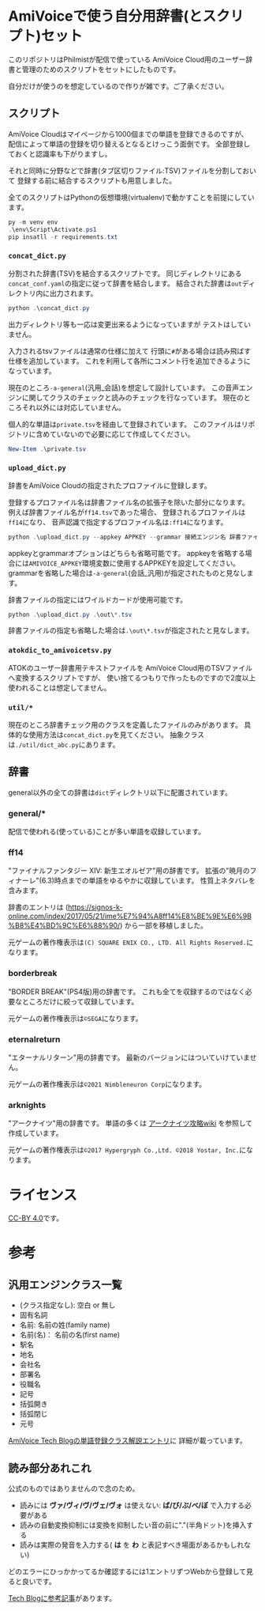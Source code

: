 # AmiVoiceで使う自分用辞書(とスクリプト)セット

このリポジトリはPhilmistが配信で使っている
AmiVoice Cloud用のユーザー辞書と管理のためのスクリプトをセットにしたものです。

自分だけが使うのを想定しているので作りが雑です。ご了承ください。

## スクリプト

AmiVoice Cloudはマイページから1000個までの単語を登録できるのですが、
配信によって単語の登録を切り替えるとなるとけっこう面倒です。
全部登録しておくと認識率も下がりますし。

それと同時に分野などで辞書(タブ区切りファイル:TSV)ファイルを分割しておいて
登録する前に結合するスクリプトも用意しました。

全てのスクリプトはPythonの仮想環境(virtualenv)で動かすことを前提にしています。

```powershell
py -m venv env
.\env\Script\Activate.ps1
pip insatll -r requirements.txt
```

### `concat_dict.py`

分割された辞書(TSV)を結合するスクリプトです。
同じディレクトリにある`concat_conf.yaml`の指定に従って辞書を結合します。
結合された辞書は`out`ディレクトリ内に出力されます。

```powershell
python .\concat_dict.py
```

出力ディレクトリ等も一応は変更出来るようになっていますが
テストはしていません。

入力されるtsvファイルは通常の仕様に加えて
行頭に`#`がある場合は読み飛ばす仕様を追加しています。
これを利用して各所にコメント行を追加できるようになっています。

現在のところ`-a-general`(汎用_会話)を想定して設計しています。
この音声エンジンに関してクラスのチェックと読みのチェックを行なっています。
現在のところそれ以外には対応していません。

個人的な単語は`private.tsv`を経由して登録されています。
このファイルはリポジトリに含めていないので必要に応じて作成してください。

```powershell
New-Item .\private.tsv
```

### `upload_dict.py`

辞書をAmiVoice Cloudの指定されたプロファイルに登録します。

登録するプロファイル名は辞書ファイル名の拡張子を除いた部分になります。
例えば辞書ファイル名が`ff14.tsv`であった場合、
登録されるプロファイルは`ff14`になり、
音声認識で指定するプロファイル名は`:ff14`になります。

```powershell
python .\upload_dict.py --appkey APPKEY --grammar 接続エンジン名 辞書ファイル
```

appkeyとgrammarオプションはどちらも省略可能です。
appkeyを省略する場合には`AMIVOICE_APPKEY`環境変数に使用するAPPKEYを設定してください。
grammarを省略した場合は`-a-general`(会話_汎用)が指定されたものと見なします。

辞書ファイルの指定にはワイルドカードが使用可能です。

```powershell
python .\upload_dict.py .\out\*.tsv
```

辞書ファイルの指定も省略した場合は`.\out\*.tsv`が指定されたと見なします。

### `atokdic_to_amivoicetsv.py`

ATOKのユーザー辞書用テキストファイルを
AmiVoice Cloud用のTSVファイルへ変換するスクリプトですが、
使い捨てるつもりで作ったものですので2度以上使われることは想定してません。

### `util/*`

現在のところ辞書チェック用のクラスを定義したファイルのみがあります。
具体的な使用方法は`concat_dict.py`を見てください。
抽象クラスは`./util/dict_abc.py`にあります。

## 辞書

general以外の全ての辞書は`dict`ディレクトリ以下に配置されています。

### general/*

配信で使われる(使っている)ことが多い単語を収録しています。

### ff14

"ファイナルファンタジー XIV: 新生エオルゼア"用の辞書です。
拡張の"暁月のフィナーレ"(6.3)時点までの単語をゆるやかに収録しています。
性質上ネタバレを含みます。

辞書のエントリは
(https://signos-k-online.com/index/2017/05/21/ime%E7%94%A8ff14%E8%BE%9E%E6%9B%B8%E4%BD%9C%E6%88%90/)
から一部を移植しました。

元ゲームの著作権表示は`(C) SQUARE ENIX CO., LTD. All Rights Reserved.`になります。

### borderbreak

"BORDER BREAK"(PS4版)用の辞書です。
これも全てを収録するのではなく必要なところだけに絞って収録しています。

元ゲームの著作権表示は`©SEGA`になります。

### eternalreturn

"エターナルリターン"用の辞書です。
最新のバージョンにはついていけていません。

元ゲームの著作権表示は`©2021 Nimbleneuron Corp`になります。

### arknights

"アークナイツ"用の辞書です。
単語の多くは
[アークナイツ攻略wiki](https://arknights.wikiru.jp/index.php?%E3%82%A2%E3%83%BC%E3%82%AF%E3%83%8A%E3%82%A4%E3%83%84%E6%94%BB%E7%95%A5%20Wiki)
を参照して作成しています。

元ゲームの著作権表示は`©2017 Hypergryph Co.,Ltd. ©2018 Yostar, Inc.`になります。

# ライセンス

[CC-BY 4.0](https://creativecommons.org/licenses/by/4.0/deed.ja)です。

# 参考

## 汎用エンジンクラス一覧

- (クラス指定なし): 空白 or 無し
- 固有名詞
- 名前: 名前の姓(family name)
- 名前(名)： 名前の名(first name)
- 駅名
- 地名
- 会社名
- 部署名
- 役職名
- 記号
- 括弧開き
- 括弧閉じ
- 元号

[AmiVoice Tech Blogの単語登録クラス解説エントリ](https://amivoice-tech.hatenablog.com/entry/2022/10/31/155606)に
詳細が載っています。

## 読み部分あれこれ

公式のものではありませんので念のため。

- 読みには **ヴァ/ヴィ/ヴ/ヴェ/ヴォ** は使えない: **ば/び/ぶ/べ/ぼ** で入力する必要がある
- 読みの自動変換抑制には変換を抑制したい音の前に"."(半角ドット)を挿入する
- 読みは実際の発音を入力する( **は** を **わ** と表記すべき場面があるかもしれない)

どのエラーにひっかかってるか確認するには1エントリずつWebから登録して見ると良いです。

[Tech Blogに参考記事](https://amivoice-tech.hatenablog.com/entry/2022/01/13/101135)があります。

